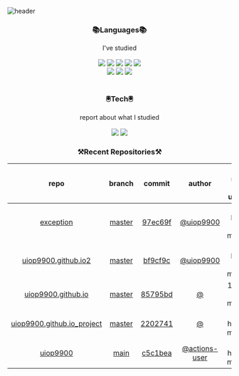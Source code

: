 
![header](https://capsule-render.vercel.app/api?type=waving&color=timeGradient&height=300&section=header&text=Jia's%20GitHub&fontSize=90)
 
<h3 align="center">📚Languages📚</h3>
<div align="center">I've studied</div><br>

<div align="center">
  <img src="https://img.shields.io/badge/Java-007396?style=flat-square&logo=Java&logoColor=white"/> 
   <img src="https://img.shields.io/badge/Spring Boot-6DB33F?style=flat-square&logo=Spring Boot&logoColor=white"/>
   <img src="https://img.shields.io/badge/HTML-E34F26?style=flat-square&logo=HTML&logoColor=white"/>
   <img src="https://img.shields.io/badge/MySQL-4479A1?style=flat-square&logo=MySQL&logoColor=white"/>
   <img src="https://img.shields.io/badge/AWS-232F3E?style=flat-square&logo=AWS&logoColor=white"/><br>
   <img src="https://img.shields.io/badge/CSS-1572B6?style=flat-square&logo=CSS&logoColor=white"/>
   <img src="https://img.shields.io/badge/JavaScript-F7DF1E?style=flat-square&logo=JavaScript&logoColor=white"/>
   <img src="https://img.shields.io/badge/Bootstrap-7952B3?style=flat-square&logo=Bootstrap&logoColor=white"/>
</div><br>

<h3 align="center">🖲️Tech🖲️</h3>
<div align="center">report about what I studied</div><br>

<div align="center">
<a href="https://blog.naver.com/jia9510"><img src="https://img.shields.io/badge/Naver-03C75A?style=flat-square&logo=Naver&logoColor=white&link=https://blog.naver.com/jia9510"/></a>
<a href="https://github.com/uiop9900/uiop9900"><img src="https://img.shields.io/badge/GitHub-181717?style=flat-square&logo=GitHub&logoColor=white&link=https://github.com/uiop9900/uiop9900"/></a>
</div>
 

<h3 align="center">⚒Recent Repositories⚒</h3>

| repo | branch | commit | author | time since last update | language |
|:---:|:---:|:---:|:---:|:---:|:---:|
| [exception](https://github.com/uiop9900/exception) | [master](https://github.com/uiop9900/exception/tree/master) |[97ec69f](https://github.com/uiop9900/exception/commit/97ec69fcc53df33e51b516e561a9f090a901bdc0) | [@uiop9900](https://github.com/uiop9900) |14 hours 34 minutes | ![](https://img.shields.io/badge/language-Java-default.svg?style=flat-square)|
| [uiop9900.github.io2](https://github.com/uiop9900/uiop9900.github.io2) | [master](https://github.com/uiop9900/uiop9900.github.io2/tree/master) |[bf9cf9c](https://github.com/uiop9900/uiop9900.github.io2/commit/bf9cf9c9748b1ddd0a14c1190227a7ff5a87bd99) | [@uiop9900](https://github.com/uiop9900) |19 hours 59 minutes | ![](https://img.shields.io/badge/language-HTML-default.svg?style=flat-square)|
| [uiop9900.github.io](https://github.com/uiop9900/uiop9900.github.io) | [master](https://github.com/uiop9900/uiop9900.github.io/tree/master) |[85795bd](https://github.com/uiop9900/uiop9900.github.io/commit/85795bd9ebacfcb1a7846c1041548e98ac62868f) | [@]() |1 hours 52 minutes | ![](https://img.shields.io/badge/language-HTML-default.svg?style=flat-square)|
| [uiop9900.github.io_project](https://github.com/uiop9900/uiop9900.github.io_project) | [master](https://github.com/uiop9900/uiop9900.github.io_project/tree/master) |[2202741](https://github.com/uiop9900/uiop9900.github.io_project/commit/2202741805acbc826d4d76f86efe18551d27137e) | [@]() |20 hours 8 minutes | ![](https://img.shields.io/badge/language-unknown-default.svg?style=flat-square)|
| [uiop9900](https://github.com/uiop9900/uiop9900) | [main](https://github.com/uiop9900/uiop9900/tree/main) |[c5c1bea](https://github.com/uiop9900/uiop9900/commit/c5c1bea9d17de4832e66ce8686b441e53047f68b) | [@actions-user](https://github.com/actions-user) |24 hours 6 minutes | ![](https://img.shields.io/badge/language-Go-default.svg?style=flat-square)|



